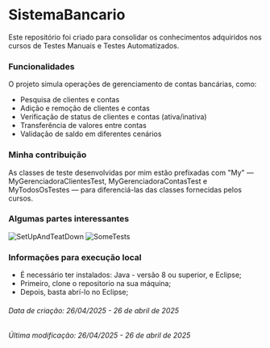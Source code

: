 # SistemaBancario

Este repositório foi criado para consolidar os conhecimentos adquiridos nos cursos de Testes Manuais e Testes Automatizados.

### Funcionalidades

O projeto simula operações de gerenciamento de contas bancárias, como:
- Pesquisa de clientes e contas
- Adição e remoção de clientes e contas
- Verificação de status de clientes e contas (ativa/inativa)
- Transferência de valores entre contas
- Validação de saldo em diferentes cenários

### Minha contribuição

As classes de teste desenvolvidas por mim estão prefixadas com "My" — MyGerenciadoraClientesTest, MyGerenciadoraContasTest e MyTodosOsTestes — para diferenciá-las das classes fornecidas pelos cursos.

### Algumas partes interessantes

![SetUpAndTeatDown](https://github.com/user-attachments/assets/828fd79b-91ea-429f-aaf7-20ade868fee8)
![SomeTests](https://github.com/user-attachments/assets/30f161fc-e6ed-4b65-987c-175374d9fed5)

### Informações para execução local

- É necessário ter instalados: Java - versão 8 ou superior, e Eclipse;
- Primeiro, clone o repositorio na sua máquina;
- Depois, basta abrí-lo no Eclipse;

###### Data de criação: 26/04/2025 - 26 de abril de 2025
###### Última modificação: 26/04/2025 - 26 de abril de 2025
